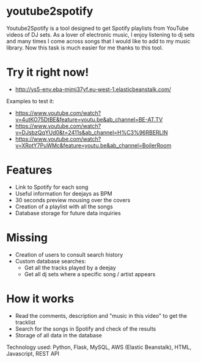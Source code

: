 # youtube2spotify
Youtube2Spotify is a tool designed to get Spotify playlists from YouTube videos of DJ sets. As a lover of electronic music, I enjoy listening to dj sets and many times I come across songs that I would like to add to my music library. Now this task is much easier for me thanks to this tool.

# Try it right now!
- http://ys5-env.eba-mjmi37yf.eu-west-1.elasticbeanstalk.com/

Examples to test it:
- https://www.youtube.com/watch?v=4utKO75DtBE&feature=youtu.be&ab_channel=BE-AT.TV
- https://www.youtube.com/watch?v=DJsbzQqYUd0&t=2411s&ab_channel=H%C3%96RBERLIN
- https://www.youtube.com/watch?v=XRotY7PuWMc&feature=youtu.be&ab_channel=BoilerRoom

# Features
- Link to Spotify for each song
- Useful information for deejays as BPM
- 30 seconds preview mousing over the covers
- Creation of a playlist with all the songs
- Database storage for future data inquiries

# Missing
- Creation of users to consult search history
- Custom database searches:
    - Get all the tracks played by a deejay
    - Get all dj sets where a specific song / artist appears
    
# How it works
- Read the comments, description and "music in this video" to get the tracklist
- Search for the songs in Spotify and check of the results
- Storage of all data in the database

Technology used: Python, Flask, MySQL, AWS (Elastic Beanstalk), HTML, Javascript, REST API
